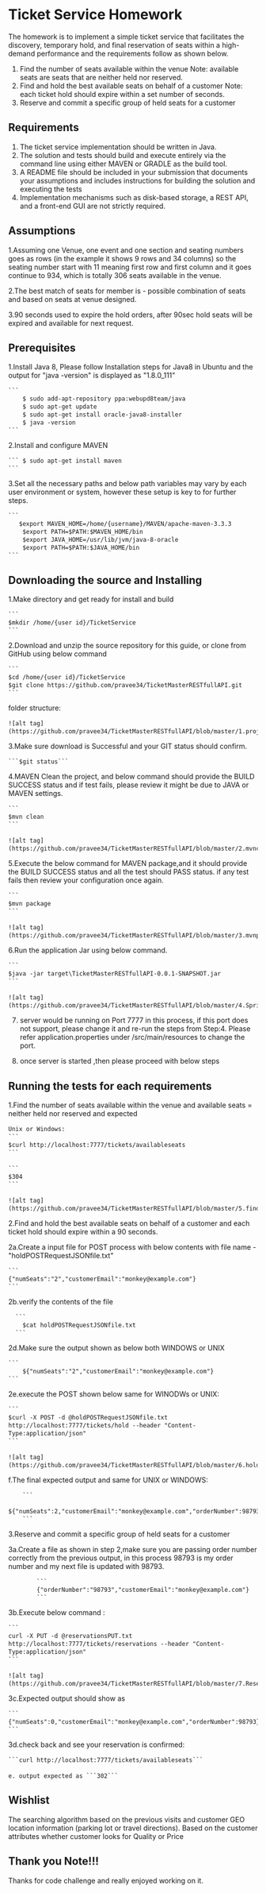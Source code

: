 # Ticket Service Homework

The homework is to implement a simple ticket service that facilitates the discovery, temporary hold, and final reservation of seats within a high-demand performance and the requirements follow as shown below.
1. Find the number of seats available within the venue
Note: available seats are seats that are neither held nor reserved.
2. Find and hold the best available seats on behalf of a customer
Note: each ticket hold should expire within a set number of seconds.
3. Reserve and commit a specific group of held seats for a customer

## Requirements

1. The ticket service implementation should be written in Java.
2. The solution and tests should build and execute entirely via the command line using either MAVEN or GRADLE as the build tool.
3. A README file should be included in your submission that documents your assumptions and includes instructions for building the solution and executing the tests
4. Implementation mechanisms such as disk-based storage, a REST API, and a front-end GUI are not strictly required.

## Assumptions

1.Assuming one Venue, one event and one section and seating numbers goes as rows (in the example it shows 9 rows and 34 columns) so the seating number start with 11 meaning first row and first column and it goes continue to 934, which is totally 306 seats available in the venue.

2.The best match of seats for member is - possible combination of seats and based on seats at venue designed.   

3.90 seconds used to expire the hold orders, after 90sec hold seats will be expired and available for next request.

## Prerequisites

1.Install Java 8, Please follow Installation steps for Java8 in Ubuntu and the output for "java -version" is displayed as "1.8.0_111" 


	```
		$ sudo add-apt-repository ppa:webupd8team/java
		$ sudo apt-get update
		$ sudo apt-get install oracle-java8-installer
		$ java -version
	```
	
2.Install and configure MAVEN 

	```	$ sudo apt-get install maven
	```
	
3.Set all the necessary paths and below path variables may vary by each user environment or system, however these setup is key to for further steps.

	```
	   $export MAVEN_HOME=/home/{username}/MAVEN/apache-maven-3.3.3
		$export PATH=$PATH:$MAVEN_HOME/bin 
		$export JAVA_HOME=/usr/lib/jvm/java-8-oracle
		$export PATH=$PATH:$JAVA_HOME/bin
	```

## Downloading the source and Installing

1.Make directory and get ready for install and build

	```
	$mkdir /home/{user id}/TicketService
	```

2.Download and unzip the source repository for this guide, or clone from GitHub using below command

	```
	$cd /home/{user id}/TicketService
	$git clone https://github.com/pravee34/TicketMasterRESTfullAPI.git
	```
 folder structure:
	
	![alt tag](https://github.com/pravee34/TicketMasterRESTfullAPI/blob/master/1.projectstructure.JPG)
	
3.Make sure download is Successful and your GIT status should confirm. 

	```$git status```
		
4.MAVEN Clean the project, and below command should provide the BUILD SUCCESS status and if test fails, please review it might be due to JAVA or MAVEN settings. 

	```
	$mvn clean
	```
	
	![alt tag](https://github.com/pravee34/TicketMasterRESTfullAPI/blob/master/2.mvnclean.JPG)
	
	
5.Execute the below command for MAVEN package,and it should provide the BUILD SUCCESS status and all the test should PASS status. if any test fails then review your configuration once again. 

	```
	$mvn package
	```
	
	![alt tag](https://github.com/pravee34/TicketMasterRESTfullAPI/blob/master/3.mvnpackage.JPG)
	

6.Run the application Jar using below command.

	```
	$java -jar target\TicketMasterRESTfullAPI-0.0.1-SNAPSHOT.jar
	```
	
	![alt tag](https://github.com/pravee34/TicketMasterRESTfullAPI/blob/master/4.Springboot.JPG)
	
	
7. server would be running on Port 7777 in this process, if this port does not support, please change it and re-run the steps from Step:4. Please refer application.properties under /src/main/resources to change the port. 

8. once server is started ,then please proceed with below steps

## Running the tests for each requirements

1.Find the number of seats available within the venue and available seats = neither held nor reserved and expected 

	Unix or Windows:
	```
	$curl http://localhost:7777/tickets/availableseats
	```
	
	```
	$304
	```
	
	![alt tag](https://github.com/pravee34/TicketMasterRESTfullAPI/blob/master/5.findavailableseats.JPG)
	
	
2.Find and hold the best available seats on behalf of a customer and each ticket hold should expire within a 90 seconds.
	 
2a.Create a input file for POST process with below contents with file name - "holdPOSTRequestJSONfile.txt" 
	
	```
	{"numSeats":"2","customerEmail":"monkey@example.com"}
	```	 

2b.verify the contents of the file
	 
	  ```
		$cat holdPOSTRequestJSONfile.txt
	  ```
	   	 
2d.Make sure the output shown as below both WINDOWS or UNIX
	 	
	```
		${"numSeats":"2","customerEmail":"monkey@example.com"}
	```
	 	
2e.execute the POST shown below same for WINODWs or UNIX:
	 
	```
	$curl -X POST -d @holdPOSTRequestJSONfile.txt http://localhost:7777/tickets/hold --header "Content-Type:application/json"
	```

	![alt tag](https://github.com/pravee34/TicketMasterRESTfullAPI/blob/master/6.holdtheBestavailableSeats.JPG)
	 	 			 
	 	 			 
f.The final expected output and same for UNIX or WINDOWS:

	 	```
	 	${"numSeats":2,"customerEmail":"monkey@example.com","orderNumber":98793}
	 	```
	 	
	 
	
3.Reserve and commit a specific group of held seats for a customer

3a.Create a file as shown in step 2,make sure you are passing order number correctly from the previous output, in this process 98793 is my order number and my next file is updated with 98793.  			
	
			```
			{"orderNumber":"98793","customerEmail":"monkey@example.com"}
			```
	
3b.Execute below command : 
				
	```
	curl -X PUT -d @reservationsPUT.txt http://localhost:7777/tickets/reservations --header "Content-Type:application/json"
	```

	![alt tag](https://github.com/pravee34/TicketMasterRESTfullAPI/blob/master/7.Reservations.JPG)
				
				
3c.Expected output should show as 
				
	```
	{"numSeats":0,"customerEmail":"monkey@example.com","orderNumber":98793}
	```
				
3d.check back and see your reservation is confirmed: 
				
	```curl http://localhost:7777/tickets/availableseats```
	
	e. output expected as ```302```
	
## Wishlist

   The searching algorithm based on the previous visits and customer GEO location information (parking lot or travel directions).
   Based on the customer attributes whether customer looks for Quality or Price
   
## Thank you Note!!!

Thanks for code challenge and really enjoyed working on it. 
	
	
	